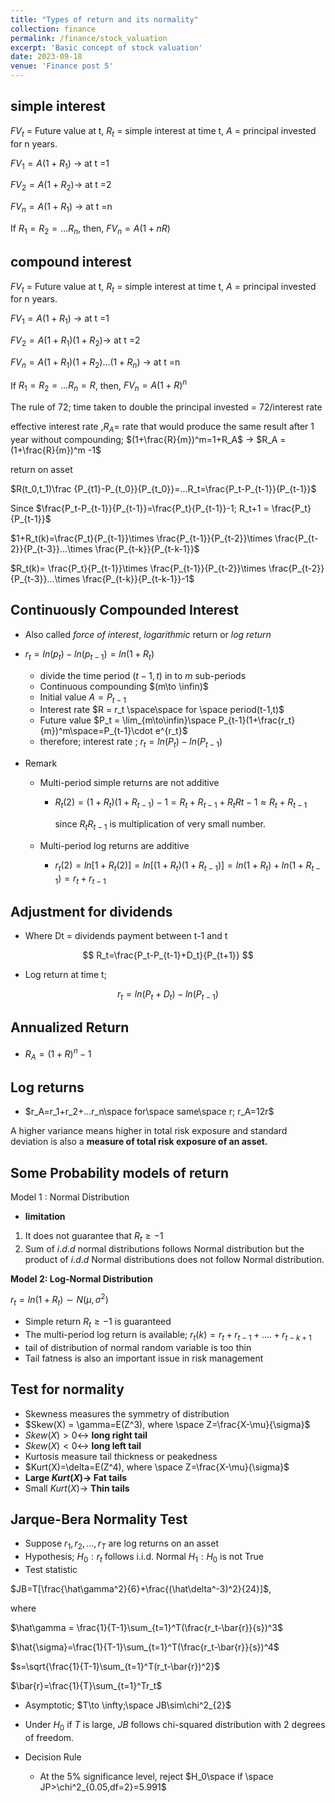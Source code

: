 ```yaml
---
title: "Types of return and its normality"
collection: finance
permalink: /finance/stock_valuation
excerpt: 'Basic concept of stock valuation'
date: 2023-09-18
venue: 'Finance post 5'
---
```


## simple interest

$FV_t$ = Future value at t, $R_t$ = simple interest at time t, $A$ = principal invested for n years.

$FV_1=A(1+R_1)$ → at t =1

$FV_2=A(1+R_2)$→ at t =2

$FV_n=A(1+R_1)$ → at t =n

If $R_1 = R_2 = ...R_n$, then, $FV_n=A(1+nR)$

## compound interest

$FV_t$ = Future value at t, $R_t$ = simple interest at time t, $A$ = principal invested for n years.

$FV_1=A(1+R_1)$ → at t =1

$FV_2=A(1+R_1)(1+R_2)$→ at t =2

$FV_n=A(1+R_1)(1+R_2)...(1+R_n)$ → at t =n

If $R_1 = R_2 = ...R_n=R$, then, $FV_n=A(1+R)^n$

The rule of 72; time taken to double the principal invested = 72/interest rate

effective interest rate ,$R_A$= rate that would produce the same result after 1 year without compounding; $(1+\frac{R}{m})^m=1+R_A$ → $R_A = (1+\frac{R}{m})^m -1$

return on asset 

$R(t_0,t_1)\frac {P_{t1}-P_{t_0}}{P_{t_0}}=...R_t=\frac{P_t-P_{t-1}}{P_{t-1}}$

Since $\frac{P_t-P_{t-1}}{P_{t-1}}=\frac{P_t}{P_{t-1}}-1; R_t+1 = \frac{P_t}{P_{t-1}}$

 $1+R_t(k)=\frac{P_t}{P_{t-1}}\times \frac{P_{t-1}}{P_{t-2}}\times \frac{P_{t-2}}{P_{t-3}}...\times \frac{P_{t-k}}{P_{t-k-1}}$

$R_t(k)= \frac{P_t}{P_{t-1}}\times \frac{P_{t-1}}{P_{t-2}}\times \frac{P_{t-2}}{P_{t-3}}...\times \frac{P_{t-k}}{P_{t-k-1}}-1$

## Continuously Compounded Interest

- Also called *force of interest*, *logarithmic* return or *log return*
- $r_t=ln(p_t)-ln(p_{t-1})=ln(1+R_t)$
    - divide the time period $(t-1,t)$ in to $m$ sub-periods
    - Continuous compounding $(m\to \infin)$
    - Initial value $A = P_{t-1}$
    - Interest rate $R = r_t \space\space for \space period(t-1,t)$
    - Future value $P_t = \lim_{m\to\infin}\space P_{t-1}(1+\frac{r_t}{m})^m\space=P_{t-1}\cdot e^{r_t}$
    - therefore; interest rate ; $r_t=ln(P_t)-ln(P_{t-1})$

- Remark
    - Multi-period simple returns are not additive
        - $R_t(2) = (1+R_t)(1+R_{t-1})-1 = R_t+R_{t-1}+R_tR{t-1}\approx R_t+R_{t-1}$
            
            since $R_tR_{t-1}$  is multiplication of very small number.
            
    - Multi-period log returns are additive
        - $r_t(2) = ln[1+R_t(2)]=ln[(1+R_t)(1+R_{t-1})]=ln(1+R_t)+ln(1+R_{t-1})=r_t+r_{t-1}$

## Adjustment for dividends

- Where Dt = dividends payment between t-1 and t

$$
R_t=\frac{P_t-P_{t-1}+D_t}{P_{t+1}}
$$

- Log return at time t;

$$
r_t=ln(P_t+D_t)-ln(P_{t-1})
$$

## Annualized Return

- $R_A=(1+R)^n-1$

## Log returns

- $r_A=r_1+r_2+...r_n\space for\space same\space r; r_A=12r$

A higher variance means higher in total risk exposure and standard deviation is also a **measure of total risk exposure of an asset.**

## Some Probability models of return

Model 1 : Normal Distribution

- **limitation**
1. It does not guarantee that $R_t\ge-1$
2. Sum of $i.d.d$ normal distributions follows Normal distribution but the product of $i.d.d$ Normal distributions does not follow Normal distribution.

**Model 2: Log-Normal Distribution**

$r_t=ln(1+R_t)\sim N(\mu,\sigma^2)$

- Simple return $R_t\ge-1$ is guaranteed
- The multi-period log return is available; $r_t(k)=r_t+r_{t-1}+....+r_{t-k+1}$
- tail of distribution of normal random variable is too thin
- Tail fatness is also an important issue in risk management

## Test for normality

- Skewness measures the symmetry of distribution
- $Skew(X) = \gamma=E(Z^3), where \space Z=\frac{X-\mu}{\sigma}$
- $Skew(X)> 0\leftrightarrow$ **long right tail**
- $Skew(X)< 0\leftrightarrow$ **long left tail**
- Kurtosis measure tail thickness or peakedness
- $Kurt(X)=\delta=E(Z^4), where \space Z=\frac{X-\mu}{\sigma}$
- **Large $Kurt(X)\rightarrow$ Fat tails**
- Small $Kurt(X)\rightarrow$ **Thin tails**

## Jarque-Bera Normality Test

- Suppose $r_1, r_2,…,r_T$ are log returns on an asset
- Hypothesis;
$H_0 :r_t$ follows i.i.d. Normal
$H_1: H_0$ is not True
- Test statistic

$JB=T[\frac{\hat\gamma^2}{6}+\frac{(\hat\delta^-3)^2}{24}]$,

where

$\hat\gamma = \frac{1}{T-1}\sum_{t=1}^T(\frac{r_t-\bar{r}}{s})^3$

$\hat{\sigma}=\frac{1}{T-1}\sum_{t=1}^T(\frac{r_t-\bar{r}}{s})^4$

$s=\sqrt{\frac{1}{T-1}\sum_{t=1}^T(r_t-\bar{r})^2}$

$\bar{r}=\frac{1}{T}\sum_{t=1}^Tr_t$
- Asymptotic; $T\to \infty;\space JB\sim\chi^2_{2}$

- Under $H_0$ if $T$ is large, $JB$ follows chi-squared distribution with 2 degrees of freedom.
- Decision Rule
    - At the 5% significance level, reject $H_0\space if \space JP>\chi^2_{0.05,df=2}=5.991$